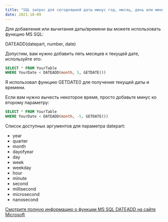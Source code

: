 ```yaml
---
title: "SQL запрос для сегодняшней даты минус год, месяц, день или минута"
date: 2021-10-09
---
```


Для добавления или вычитания даты/времени вы можете использовать функцию MS SQL:

DATEADD(datepart, number, date)

Допустим, вам нужно добавить пять месяцев к текущей дате, используйте это:

```sql
SELECT * FROM YourTable
WHERE YourDate < DATEADD(month, 5, GETDATE())
```

Я использовал функцию GETDATE() для получения текущей даты и времени.

Если вам нужно вычесть некоторое время, просто добавьте минус ко второму параметру:

```sql
SELECT * FROM YourTable
WHERE YourDate < DATEADD(month, -5, GETDATE())
```

Список доступных аргументов для параметра datepart:

*   year
*   quarter
*   month
*   dayofyear
*   day
*   week
*   weekday
*   hour
*   minute
*   second
*   millisecond
*   microsecond
*   nanosecond

[Смотрите полную информацию о функции MS SQL DATEADD на сайте Microsoft](https://docs.microsoft.com/en-us/sql/t-sql/functions/dateadd-transact-sql)
